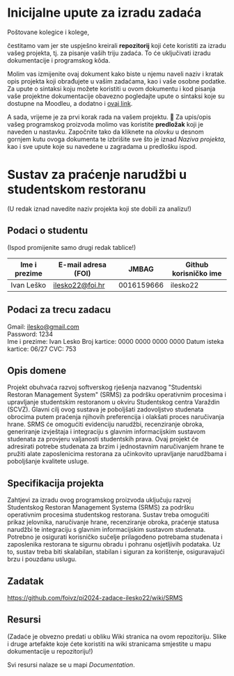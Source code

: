 # Inicijalne upute za izradu zadaća
Poštovane kolegice i kolege, 

čestitamo vam jer ste uspješno kreirali **repozitorij** koji ćete koristiti za izradu vašeg projekta, tj. za pisanje vaših triju zadaća. To će uključivati izradu dokumentacije i programskog kôda.

Molim vas izmijenite ovaj dokument kako biste u njemu naveli naziv i kratak opis projekta koji obrađujete u vašim zadaćama, kao i vaše osobne podatke. Za upute o sintaksi koju možete koristiti u ovom dokumentu i kod pisanja vaše projektne dokumentacije obavezno pogledajte upute o sintaksi koje su dostupne na Moodleu, a dodatno i [ovaj link](https://guides.github.com/features/mastering-markdown/).

A sada, vrijeme je za prvi korak rada na vašem projektu. 🙂 Za upis/opis vašeg programskog proizvoda molimo vas koristite **predložak** koji je naveden u nastavku. Započnite tako da kliknete na *olovku* u desnom gornjem kutu ovoga dokumenta te izbrišite sve što je iznad _Naziva projekta_, kao i sve upute koje su navedene u zagradama u predlošku ispod.

# Sustav za praćenje narudžbi u studentskom restoranu
(U redak iznad navedite naziv projekta koji ste dobili za analizu!)

## Podaci o studentu
(Ispod promijenite samo drugi redak tablice!)

Ime i prezime | E-mail adresa (FOI) | JMBAG       | Github korisničko ime
------------  | ------------------- | ---------   | ---------------------
Ivan Leško    | ilesko22@foi.hr     | 0016159666  | ilesko22

## Podaci za trecu zadacu
Gmail: ilesko@gmail.com                                                                                                                                                                            
Password: 1234                                                                                                                                                                                        
Ime i prezime: Ivan Lesko                                                                                                                                                                                            Broj kartice: 0000 0000 0000 0000
Datum isteka kartice: 06/27                                                                                                                                                                                          CVC: 753                                                                                                                                                                                    

## Opis domene
Projekt obuhvaća razvoj softverskog rješenja nazvanog "Studentski Restoran Management System" (SRMS) za podršku operativnim procesima i upravljanje studentskim restoranom u okviru Studentskog centra Varaždin (SCVZ). Glavni cilj ovog sustava je poboljšati zadovoljstvo studenata obrocima putem praćenja njihovih preferencija i olakšati proces naručivanja hrane. SRMS će omogućiti evidenciju narudžbi, recenziranje obroka, generiranje izvještaja i integraciju s glavnim informacijskim sustavom studenata za provjeru valjanosti studentskih prava. Ovaj projekt će adresirati potrebe studenata za brzim i jednostavnim naručivanjem hrane te pružiti alate zaposlenicima restorana za učinkovito upravljanje narudžbama i poboljšanje kvalitete usluge.

## Specifikacija projekta
Zahtjevi za izradu ovog programskog proizvoda uključuju razvoj Studentskog Restoran Management Systema (SRMS) za podršku operativnim procesima studentskog restorana. Sustav treba omogućiti prikaz jelovnika, naručivanje hrane, recenziranje obroka, praćenje statusa narudžbi te integraciju s glavnim informacijskim sustavom studenata. Potrebno je osigurati korisničko sučelje prilagođeno potrebama studenata i zaposlenika restorana te sigurnu obradu i pohranu osjetljivih podataka. Uz to, sustav treba biti skalabilan, stabilan i siguran za korištenje, osiguravajući brzu i pouzdanu uslugu.

## Zadatak
https://github.com/foivz/pi2024-zadace-ilesko22/wiki/SRMS

## Resursi
(Zadaće je obvezno predati u obliku Wiki stranica na ovom repozitoriju. Slike i druge artefakte koje ćete koristiti na wiki stranicama smjestite u mapu dokumentacije u repozitoriju!)

Svi resursi nalaze se u mapi _Documentation_.
